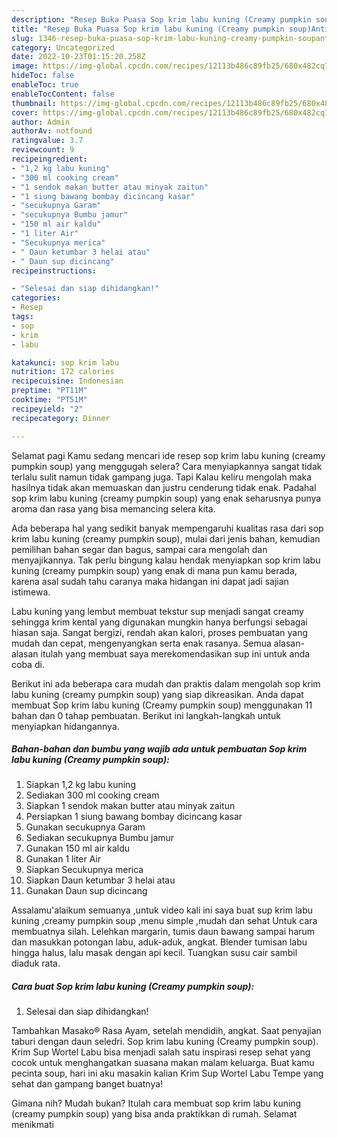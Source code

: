 ```yaml
---
description: "Resep Buka Puasa Sop krim labu kuning (Creamy pumpkin soup)Anti Ribet"
title: "Resep Buka Puasa Sop krim labu kuning (Creamy pumpkin soup)Anti Ribet"
slug: 1346-resep-buka-puasa-sop-krim-labu-kuning-creamy-pumpkin-soupanti-ribet
category: Uncategorized
date: 2022-10-23T01:15:20.258Z
image: https://img-global.cpcdn.com/recipes/12113b486c89fb25/680x482cq70/sop-krim-labu-kuning-creamy-pumpkin-soup-foto-resep-utama.jpg
hideToc: false
enableToc: true
enableTocContent: false
thumbnail: https://img-global.cpcdn.com/recipes/12113b486c89fb25/680x482cq70/sop-krim-labu-kuning-creamy-pumpkin-soup-foto-resep-utama.jpg
cover: https://img-global.cpcdn.com/recipes/12113b486c89fb25/680x482cq70/sop-krim-labu-kuning-creamy-pumpkin-soup-foto-resep-utama.jpg
author: Admin
authorAv: notfound
ratingvalue: 3.7
reviewcount: 9
recipeingredient:
- "1,2 kg labu kuning"
- "300 ml cooking cream"
- "1 sendok makan butter atau minyak zaitun"
- "1 siung bawang bombay dicincang kasar"
- "secukupnya Garam"
- "secukupnya Bumbu jamur"
- "150 ml air kaldu"
- "1 liter Air"
- "Secukupnya merica"
- " Daun ketumbar 3 helai atau"
- " Daun sup dicincang"
recipeinstructions:

- "Selesai dan siap dihidangkan!"
categories:
- Resep
tags:
- sop
- krim
- labu

katakunci: sop krim labu 
nutrition: 172 calories
recipecuisine: Indonesian
preptime: "PT11M"
cooktime: "PT51M"
recipeyield: "2"
recipecategory: Dinner

---
```



Selamat pagi Kamu sedang mencari ide resep sop krim labu kuning (creamy pumpkin soup) yang menggugah selera? Cara menyiapkannya sangat tidak terlalu sulit namun tidak gampang juga. Tapi Kalau keliru mengolah maka hasilnya tidak akan memuaskan dan justru cenderung tidak enak. Padahal sop krim labu kuning (creamy pumpkin soup) yang enak seharusnya punya aroma dan rasa yang bisa memancing selera kita.


Ada beberapa hal yang sedikit banyak mempengaruhi kualitas rasa dari sop krim labu kuning (creamy pumpkin soup), mulai dari jenis bahan, kemudian pemilihan bahan segar dan bagus, sampai cara mengolah dan menyajikannya. Tak perlu bingung kalau hendak menyiapkan sop krim labu kuning (creamy pumpkin soup) yang enak di mana pun kamu berada, karena asal sudah tahu caranya maka hidangan ini dapat jadi sajian istimewa.

Labu kuning yang lembut membuat tekstur sup menjadi sangat creamy sehingga krim kental yang digunakan mungkin hanya berfungsi sebagai hiasan saja. Sangat bergizi, rendah akan kalori, proses pembuatan yang mudah dan cepat, mengenyangkan serta enak rasanya. Semua alasan-alasan itulah yang membuat saya merekomendasikan sup ini untuk anda coba di.


Berikut ini ada beberapa cara mudah dan praktis dalam mengolah sop krim labu kuning (creamy pumpkin soup) yang siap dikreasikan. Anda dapat membuat Sop krim labu kuning (Creamy pumpkin soup) menggunakan 11 bahan dan 0 tahap pembuatan. Berikut ini langkah-langkah untuk menyiapkan hidangannya.

<!--inarticleads1-->

##### Bahan-bahan dan bumbu yang wajib ada untuk pembuatan Sop krim labu kuning (Creamy pumpkin soup):

1. Siapkan 1,2 kg labu kuning
1. Sediakan 300 ml cooking cream
1. Siapkan 1 sendok makan butter atau minyak zaitun
1. Persiapkan 1 siung bawang bombay dicincang kasar
1. Gunakan secukupnya Garam
1. Sediakan secukupnya Bumbu jamur
1. Gunakan 150 ml air kaldu
1. Gunakan 1 liter Air
1. Siapkan Secukupnya merica
1. Siapkan  Daun ketumbar 3 helai atau
1. Gunakan  Daun sup dicincang


Assalamu&#39;alaikum semuanya ,untuk video kali ini saya buat sup krim labu kuning ,creamy pumpkin soup ,menu simple ,mudah dan sehat Untuk cara membuatnya silah. Lelehkan margarin, tumis daun bawang sampai harum dan masukkan potongan labu, aduk-aduk, angkat. Blender tumisan labu hingga halus, lalu masak dengan api kecil. Tuangkan susu cair sambil diaduk rata. 

<!--inarticleads2-->

##### Cara buat Sop krim labu kuning (Creamy pumpkin soup):


1. Selesai dan siap dihidangkan!

Tambahkan Masako® Rasa Ayam, setelah mendidih, angkat. Saat penyajian taburi dengan daun seledri. Sop krim labu kuning (Creamy pumpkin soup). Krim Sup Wortel Labu bisa menjadi salah satu inspirasi resep sehat yang cocok untuk menghangatkan suasana makan malam keluarga. Buat kamu pecinta soup, hari ini aku masakin kalian Krim Sup Wortel Labu Tempe yang sehat dan gampang banget buatnya! 

Gimana nih? Mudah bukan? Itulah cara membuat sop krim labu kuning (creamy pumpkin soup) yang bisa anda praktikkan di rumah. Selamat menikmati
